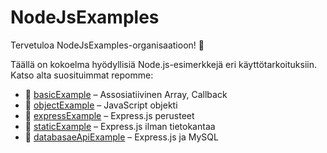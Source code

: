 # NodeJsExamples

Tervetuloa NodeJsExamples-organisaatioon! 🎉

Täällä on kokoelma hyödyllisiä Node.js-esimerkkejä eri käyttötarkoituksiin. Katso alta suosituimmat repomme:

- 🧪 [basicExample](https://github.com/NodeJsExamples/basicExample) – Assosiatiivinen Array, Callback
- 🧪 [objectExample](https://github.com/NodeJsExamples/objectExample) – JavaScript objekti
- 🧪 [expressExample](https://github.com/NodeJsExamples/expressExample) – Express.js perusteet
- 🧪 [staticExample](https://github.com/NodeJsExamples/staticExample) – Express.js ilman tietokantaa
- 🧪 [databasaeApiExample](https://github.com/NodeJsExamples/databasaeApiExample) – Express.js ja MySQL

